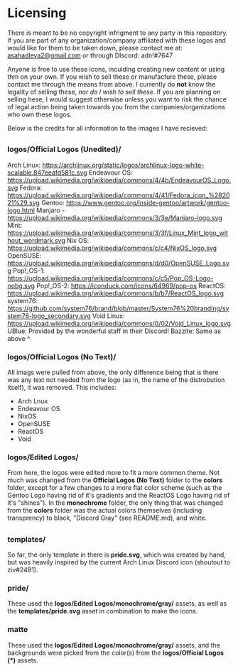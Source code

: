# Licensing

There is meant to be no copyright infrigment to any party in this repository. If you are part of any organization/company affiliated with these logos and would like for them to be taken down, please contact me at:
asahadleya2@gmail.com
or through DIscord:
adn!#7647

Anyone is free to use these icons, inculding creating new content or using thm on your own.
 If you wish to sell these or manufacture these, please contact me through the means from above. I currently do **not** know the legality of selling these, *nor do I wish to sell these*. If you are planning on selling hese, I would suggest otherwise unless you want to risk the chance of legal action being taken towards you from the companies/organizations who own these logos.

Below is the credits for all information to the images I have recieved:

##

### logos/Official Logos (Unedited)/
 Arch Linux: https://archlinux.org/static/logos/archlinux-logo-white-scalable.847eeafd581c.svg
 Endeavour OS: https://upload.wikimedia.org/wikipedia/commons/4/4b/EndeavourOS_Logo.svg
 Fedora: https://upload.wikimedia.org/wikipedia/commons/4/41/Fedora_icon_%282021%29.svg
 Gentoo: https://www.gentoo.org/inside-gentoo/artwork/gentoo-logo.html
 Manjaro - https://upload.wikimedia.org/wikipedia/commons/3/3e/Manjaro-logo.svg
 Mint:  https://upload.wikimedia.org/wikipedia/commons/3/3f/Linux_Mint_logo_without_wordmark.svg
 Nix OS: https://upload.wikimedia.org/wikipedia/commons/c/c4/NixOS_logo.svg
 OpenSUSE: https://upload.wikimedia.org/wikipedia/commons/d/d0/OpenSUSE_Logo.svg
 Pop!_OS-1: https://upload.wikimedia.org/wikipedia/commons/c/c5/Pop_OS-Logo-nobg.svg
 Pop!_OS-2: https://iconduck.com/icons/64969/pop-os
 ReactOS: https://upload.wikimedia.org/wikipedia/commons/b/b7/ReactOS_logo.svg
 system76: https://github.com/system76/brand/blob/master/System76%20branding/system76-logo_secondary.svg
 Void Linux: https://upload.wikimedia.org/wikipedia/commons/0/02/Void_Linux_logo.svg
 UBlue: Provided by the wonderful staff in their Discord!
 Bazzite: Same as above ^
 
 
### logos/Official Logos (No Text)/
All imags were pulled from above, the only difference being that is there was any text not needed from the logo (as in, the name of the distrobution itself), it was removed. This includes:
- Arch Lnux
- Endeavour OS
- NixOS
- OpenSUSE
- ReactOS
- Void

### logos/Edited Logos/
From here, the logos were edited more to fit a more common theme. Not much was changed from the **Official Logos (No Text)** folder to the **colors** folder, except for a few changes to a more flat color scheme (such as the Gentoo Logo having rid of it's gradients and the ReactOS Logo having rid of it's "shines").
In the **monochrome** folder, the only thing that was changed from the **colors** folder was the actual colors themselves (including transprency) to black, "Discord Gray" (see README.md), and white. 

##

### templates/
So far, the only template in there is **pride.svg**, which was created by hand, but was heavily inspired by the current Arch Linux Discord icon (shoutout to ziv#2481).

### pride/
These used the **logos/Edited Logos/monochrome/gray/** assets, as well as the **templates/pride.svg** asset in combination to make the icons.

### matte
These used the **logos/Edited Logos/monochrome/gray/** assets, and the backgrounds were picked from the color(s) from the **logos/Official Logos (*)**  assets.